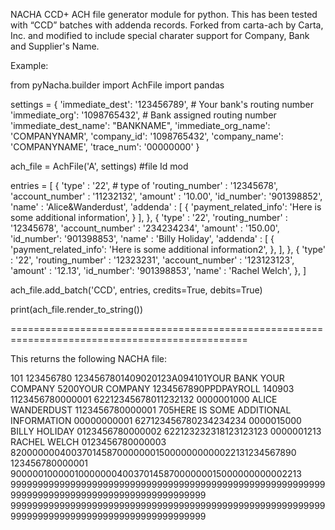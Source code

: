 NACHA CCD+ ACH file generator module for python. 
This has been tested with “CCD” batches with addenda records. Forked from carta-ach by Carta, Inc. and modified to include special charater support for Company, Bank and Supplier's Name.


Example:

from pyNacha.builder import AchFile
import pandas


settings = {
    'immediate_dest': '123456789', # Your bank's routing number
    'immediate_org': '1098765432', # Bank assigned routing number
    'immediate_dest_name': "BANKNAME",
    'immediate_org_name': 'COMPANYNAMR',
    'company_id': '1098765432',
    'company_name': 'COMPANYNAME',
    'trace_num': '00000000'
}

ach_file = AchFile('A', settings) #file Id mod


entries = [
    {
        'type'           : '22', # type of
        'routing_number' : '12345678',
        'account_number' : '11232132',
        'amount'         : '10.00',
        'id_number': '901398852',
        'name'           : 'Alice&Wanderdust',
        'addenda' : [
            {
                'payment_related_info': 'Here is some additional information',
            }
        ],
    },
    {
        'type'           : '22',
        'routing_number' : '12345678',
        'account_number' : '234234234',
        'amount'         : '150.00',
        'id_number': '901398853',
        'name'           : 'Billy Holiday',
        'addenda' : [
            {
                'payment_related_info': 'Here is some additional information2',
            },
        ],
    },
    {
        'type'           : '22',
        'routing_number' : '12323231',
        'account_number' : '123123123',
        'amount'         : '12.13',
        'id_number': '901398853',
        'name'           : 'Rachel Welch',
    },
]

ach_file.add_batch('CCD', entries, credits=True, debits=True)

print(ach_file.render_to_string())


===============================================================================================

This returns the following NACHA file:

101 123456780 1234567801409020123A094101YOUR BANK              YOUR COMPANY
5200YOUR COMPANY                        1234567890PPDPAYROLL         140903   1123456780000001
62212345678011232132         0000001000               ALICE WANDERDUST        1123456780000001
705HERE IS SOME ADDITIONAL INFORMATION                                             00000000001
627123456780234234234        0000015000               BILLY HOLIDAY           0123456780000002
622123232318123123123        0000001213               RACHEL WELCH            0123456780000003
820000000400370145870000000150000000000022131234567890                         123456780000001
9000001000001000000040037014587000000015000000000002213
9999999999999999999999999999999999999999999999999999999999999999999999999999999999999999999999
9999999999999999999999999999999999999999999999999999999999999999999999999999999999999999999999